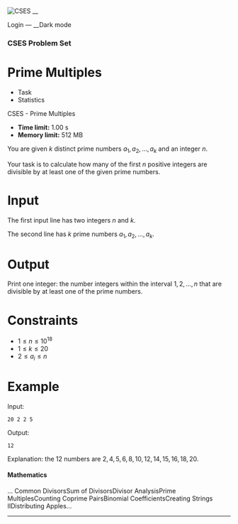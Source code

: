 ![CSES](/logo.png?1) __

Login — __Dark mode

### CSES Problem Set

# Prime Multiples

  * Task
  * Statistics

CSES - Prime Multiples

  * **Time limit:** 1.00 s
  * **Memory limit:** 512 MB

You are given $k$ distinct prime numbers $a_1,a_2,\ldots,a_k$ and an integer
$n$.

Your task is to calculate how many of the first $n$ positive integers are
divisible by at least one of the given prime numbers.

# Input

The first input line has two integers $n$ and $k$.

The second line has $k$ prime numbers $a_1,a_2,\ldots,a_k$.

# Output

Print one integer: the number integers within the interval $1,2,\ldots,n$ that
are divisible by at least one of the prime numbers.

# Constraints

  * $1 \le n \le 10^{18}$
  * $1 \le k \le 20$
  * $2 \le a_i \le n$

# Example

Input:

``` 20 2 2 5 ```

Output:

``` 12 ```

Explanation: the $12$ numbers are $2,4,5,6,8,10,12,14,15,16,18,20$.

#### Mathematics

... Common DivisorsSum of DivisorsDivisor AnalysisPrime MultiplesCounting
Coprime PairsBinomial CoefficientsCreating Strings IIDistributing Apples...

* * *

